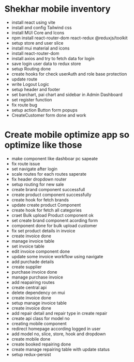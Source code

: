 # Shekhar mobile inventory

- install react using vite
- install and config Tailwind css
- install MUI Core and Icons
- npm install react-router-dom react-redux @reduxjs/toolkit
- setup store and user slice
- install mui material and icons
- install react-router-dom
- install axios and try to fetch data for login
- save login user data to redux store
- setup Routing done
- create hooks for check userAuth and role base protection
- update route
- write Logout Logic
- setup header and footer
- set barchart, pai chart and sidebar in Admin Dashboard
- set register function
- fix route bug
- setup action Button form popups
- CreateCustomer form done and work

# Create mobile optimize app so optimize like those
-   make component like dashboar pc sapeate
-   fix route issue
-   set navigate after login 
-   scale routes for each routes saperate
-   fix header dropdown router
-   setup routing for new sale
-   create brand component successfull
-   create product component successfully
-   create hook for fetch brands
-   update create product Component
-   create hook for fetch all categories
-   craet Bulk upload Product component ok
-   set create brand component acording form
-   component done for bulk upload customer
-   fix set product details in invoice 
-   create invoice done
-   manage invoice table
-   set invoice table
-   edit invoice component done
-   update some invoice workflow using navigate
-   add purchade details
-   create supplier
-   purchase invoice done
-   manage purchase invoice
-   add reapairing routes
-   create central api
-   delete dependency on mui
-   create invoice done
-   setup manage invoice table
-   create invoice done
-   add repair detail and repair type in create repair
-   create api class for model no
-   creating mobile component
-   redirect homepage according logged in user
-   add model no, slice, store, hook and  dropdown
-   create mobile done
-   create booked repairing done
-   create manage repairing  table with update status
-   setup redux-persist